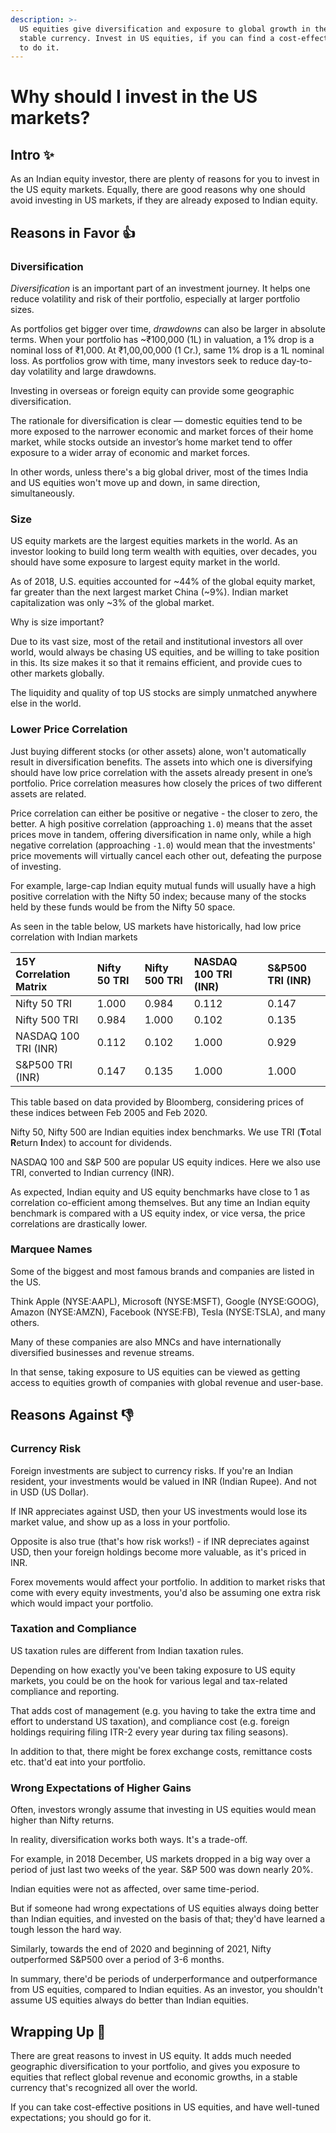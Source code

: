 ```yaml
---
description: >-
  US equities give diversification and exposure to global growth in the most
  stable currency. Invest in US equities, if you can find a cost-effective way
  to do it.
---
```


# Why should I invest in the US markets?

## Intro ✨

As an Indian equity investor, there are plenty of reasons for you to invest in the US equity markets. Equally, there are good reasons why one should avoid investing in US markets, if they are already exposed to Indian equity.

## Reasons in Favor 👍

### Diversification

_Diversification_ is an important part of an investment journey. It helps one reduce volatility and risk of their portfolio, especially at larger portfolio sizes.

As portfolios get bigger over time, _drawdowns_ can also be larger in absolute terms. When your portfolio has ~₹100,000 \(1L\) in valuation, a 1% drop is a nominal loss of ₹1,000. At ₹1,00,00,000 \(1 Cr.\), same 1% drop is a 1L nominal loss. As portfolios grow with time, many investors seek to reduce day-to-day volatility and large drawdowns.

Investing in overseas or foreign equity can provide some geographic diversification.

The rationale for diversification is clear — domestic equities tend to be more exposed to the narrower economic and market forces of their home market, while stocks outside an investor’s home market tend to offer exposure to a wider array of economic and market forces.

In other words, unless there's a big global driver, most of the times India and US equities won't move up and down, in same direction, simultaneously.

### Size

US equity markets are the largest equities markets in the world. As an investor looking to build long term wealth with equities, over decades, you should have some exposure to largest equity market in the world. 

As of 2018, U.S. equities accounted for ~44% of the global equity market, far greater than the next largest market China \(~9%\). Indian market capitalization was only ~3% of the global market.

Why is size important?

Due to its vast size, most of the retail and institutional investors all over world, would always be chasing US equities, and be willing to take position in this. Its size makes it so that it remains efficient, and provide cues to other markets globally.

The liquidity and quality of top US stocks are simply unmatched anywhere else in the world.

### Lower Price Correlation

Just buying different stocks \(or other assets\) alone, won't automatically result in diversification benefits. The assets into which one is diversifying should have low price correlation with the assets already present in one’s portfolio. Price correlation measures how closely the prices of two different assets are related.

Price correlation can either be positive or negative - the closer to zero, the better. A high positive correlation \(approaching `1.0`\) means that the asset prices move in tandem, offering diversification in name only, while a high negative correlation \(approaching `-1.0`\) would mean that the investments' price movements will virtually cancel each other out, defeating the purpose of investing.

For example, large-cap Indian equity mutual funds will usually have a high positive correlation with the Nifty 50 index; because many of the stocks held by these funds would be from the Nifty 50 space.

As seen in the table below, US markets have historically, had low price correlation with Indian markets

| 15Y Correlation Matrix | Nifty 50 TRI | Nifty 500 TRI | NASDAQ 100 TRI \(INR\) | S&P500 TRI \(INR\) |
| :--- | :--- | :--- | :--- | :--- |
| Nifty 50 TRI | 1.000 | 0.984 | 0.112 | 0.147 |
| Nifty 500 TRI | 0.984 | 1.000 | 0.102 | 0.135 |
| NASDAQ 100 TRI \(INR\) | 0.112 | 0.102 | 1.000 | 0.929 |
| S&P500 TRI \(INR\) | 0.147 | 0.135 | 1.000 | 1.000 |

This table based on data provided by Bloomberg, considering prices of these indices between Feb 2005 and Feb 2020.  
  
Nifty 50, Nifty 500 are Indian equities index benchmarks. We use TRI \(**T**otal **R**eturn **I**ndex\) to account for dividends.

NASDAQ 100 and S&P 500 are popular US equity indices. Here we also use TRI, converted to Indian currency \(INR\).

As expected, Indian equity and US equity benchmarks have close to 1 as correlation co-efficient among themselves. But any time an Indian equity benchmark is compared with a US equity index, or vice versa, the price correlations are drastically lower.

### Marquee Names

Some of the biggest and most famous brands and companies are listed in the US. 

Think Apple \(NYSE:AAPL\), Microsoft \(NYSE:MSFT\), Google \(NYSE:GOOG\), Amazon \(NYSE:AMZN\), Facebook \(NYSE:FB\), Tesla \(NYSE:TSLA\), and many others.  
  
Many of these companies are also MNCs and have internationally diversified businesses and revenue streams.  
  
In that sense, taking exposure to US equities can be viewed as getting access to equities growth of companies with global revenue and user-base.

## Reasons Against 👎

### Currency Risk

Foreign investments are subject to currency risks. If you're an Indian resident, your investments would be valued in INR \(Indian Rupee\). And not in USD \(US Dollar\).

If INR appreciates against USD, then your US investments would lose its market value, and show up as a loss in your portfolio.  
  
Opposite is also true \(that's how risk works!\) - if INR depreciates against USD, then your foreign holdings become more valuable, as it's priced in INR.

Forex movements would affect your portfolio. In addition to market risks that come with every equity investments, you'd also be assuming one extra risk which would impact your portfolio.

### Taxation and Compliance

US taxation rules are different from Indian taxation rules.

Depending on how exactly you've been taking exposure to US equity markets, you could be on the hook for various legal and tax-related compliance and reporting.  
  
That adds cost of management \(e.g. you having to take the extra time and effort to understand US taxation\), and compliance cost \(e.g. foreign holdings requiring filing ITR-2 every year during tax filing seasons\).  
  
In addition to that, there might be forex exchange costs, remittance costs etc. that'd eat into your portfolio.

### Wrong Expectations of Higher Gains

Often, investors wrongly assume that investing in US equities would mean higher than Nifty returns.  
  
In reality, diversification works both ways. It's a trade-off.  
  
For example, in 2018 December, US markets dropped in a big way over a period of just last two weeks of the year. S&P 500 was down nearly 20%.  
  
Indian equities were not as affected, over same time-period.  
  
But if someone had wrong expectations of US equities always doing better than Indian equities, and invested on the basis of that; they'd have learned a tough lesson the hard way.  
  
Similarly, towards the end of 2020 and beginning of 2021, Nifty outperformed S&P500 over a period of 3-6 months.  
  
In summary, there'd be periods of underperformance and outperformance from US equities, compared to Indian equities. As an investor, you shouldn't assume US equities always do better than Indian equities.

## Wrapping Up 🎁

There are great reasons to invest in US equity. It adds much needed geographic diversification to your portfolio, and gives you exposure to equities that reflect global revenue and economic growths, in a stable currency that's recognized all over the world.

If you can take cost-effective positions in US equities, and have well-tuned expectations; you should go for it.











###   <a id="Why-should-one-choose-the-US"></a>



  
  


